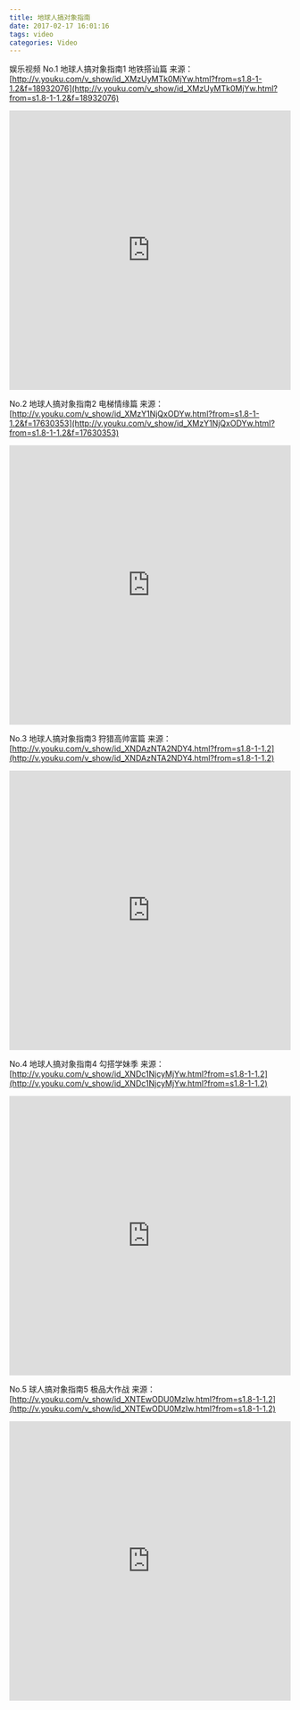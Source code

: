 ```yaml
---
title: 地球人搞对象指南
date: 2017-02-17 16:01:16
tags: video
categories: Video
---
```

娱乐视频
No.1
地球人搞对象指南1 地铁搭讪篇
来源：[http://v.youku.com/v_show/id_XMzUyMTk0MjYw.html?from=s1.8-1-1.2&f=18932076](http://v.youku.com/v_show/id_XMzUyMTk0MjYw.html?from=s1.8-1-1.2&f=18932076)
<!--more-->
<iframe height=500 width=100% src="http://player.youku.com/embed/XMzUyMTk0MjYw" frameborder=0 allowfullscreen></iframe> 

No.2
地球人搞对象指南2 电梯情缘篇
来源：[http://v.youku.com/v_show/id_XMzY1NjQxODYw.html?from=s1.8-1-1.2&f=17630353](http://v.youku.com/v_show/id_XMzY1NjQxODYw.html?from=s1.8-1-1.2&f=17630353)
<iframe height=500 width=100% src="http://player.youku.com/embed/XMzY1NjQxODYw" frameborder=0 allowfullscreen></iframe> 

No.3
地球人搞对象指南3 狩猎高帅富篇
来源：[http://v.youku.com/v_show/id_XNDAzNTA2NDY4.html?from=s1.8-1-1.2](http://v.youku.com/v_show/id_XNDAzNTA2NDY4.html?from=s1.8-1-1.2)
<iframe height=500 width=100% src="http://player.youku.com/embed/XNDAzNTA2NDY4" frameborder=0 allowfullscreen></iframe> 

No.4
地球人搞对象指南4 勾搭学妹季
来源：[http://v.youku.com/v_show/id_XNDc1NjcyMjYw.html?from=s1.8-1-1.2](http://v.youku.com/v_show/id_XNDc1NjcyMjYw.html?from=s1.8-1-1.2)
<iframe height=500 width=100% src="http://player.youku.com/embed/XNDc1NjcyMjYw" frameborder=0 allowfullscreen></iframe>

No.5
球人搞对象指南5 极品大作战
来源：[http://v.youku.com/v_show/id_XNTEwODU0MzIw.html?from=s1.8-1-1.2](http://v.youku.com/v_show/id_XNTEwODU0MzIw.html?from=s1.8-1-1.2)
<iframe height=500 width=100% src="http://player.youku.com/embed/XNTEwODU0MzIw" frameborder=0 allowfullscreen></iframe>

